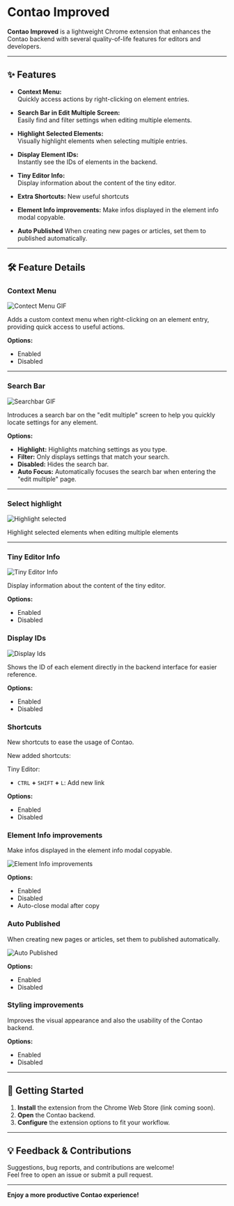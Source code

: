 # Contao Improved

**Contao Improved** is a lightweight Chrome extension that enhances the Contao backend with several quality-of-life features for editors and developers.

---

## ✨ Features

- **Context Menu:**  
  Quickly access actions by right-clicking on element entries.

- **Search Bar in Edit Multiple Screen:**  
  Easily find and filter settings when editing multiple elements.

- **Highlight Selected Elements:**  
  Visually highlight elements when selecting multiple entries.

- **Display Element IDs:**  
  Instantly see the IDs of elements in the backend.

- **Tiny Editor Info:**  
  Display information about the content of the tiny editor.

- **Extra Shortcuts:**
  New useful shortcuts

- **Element Info improvements:**
  Make infos displayed in the element info modal copyable.

- **Auto Published**
  When creating new pages or articles, set them to published automatically.

---

## 🛠️ Feature Details

### Context Menu
![Contect Menu GIF](./images/features/contextmenu.gif)

Adds a custom context menu when right-clicking on an element entry, providing quick access to useful actions.

**Options:**  
- Enabled  
- Disabled

---

### Search Bar
![Searchbar GIF](./images/features/search.gif)

Introduces a search bar on the "edit multiple" screen to help you quickly locate settings for any element.

**Options:**  
- **Highlight:** Highlights matching settings as you type.  
- **Filter:** Only displays settings that match your search.  
- **Disabled:** Hides the search bar.
- **Auto Focus:** Automatically focuses the search bar when entering the "edit multiple" page.

---

### Select highlight
![Highlight selected](./images/features/highlight.gif)

Highlight selected elements when editing multiple elements

---

### Tiny Editor Info
![Tiny Editor Info](./images/features/tinyinfo.gif)

Display information about the content of the tiny editor.

**Options:**  
- Enabled  
- Disabled

### Display IDs
![Display Ids](./images/features/display-ids.png)

Shows the ID of each element directly in the backend interface for easier reference.

**Options:**  
- Enabled  
- Disabled

### Shortcuts

New shortcuts to ease the usage of Contao.

New added shortcuts:

Tiny Editor:
- `CTRL` **+** `SHIFT` **+** `L`: Add new link

**Options:**  
- Enabled  
- Disabled

### Element Info improvements

Make infos displayed in the element info modal copyable.

![Element Info improvements](./images/features/info-copy.gif)

**Options:**
- Enabled
- Disabled
- Auto-close modal after copy

### Auto Published

When creating new pages or articles, set them to published automatically.

![Auto Published](./images/features/auto_published.gif)

**Options:**
- Enabled
- Disabled

### Styling improvements

Improves the visual appearance and also the usability of the Contao backend.

<!-- ![Styling improvements](./images/features/styling_improvements.gif) -->

**Options:**
- Enabled
- Disabled

---

## 🚀 Getting Started

1. **Install** the extension from the Chrome Web Store (link coming soon).
2. **Open** the Contao backend.
3. **Configure** the extension options to fit your workflow.

---

## 💡 Feedback & Contributions

Suggestions, bug reports, and contributions are welcome!  
Feel free to open an issue or submit a pull request.

---

**Enjoy a more productive Contao experience!**